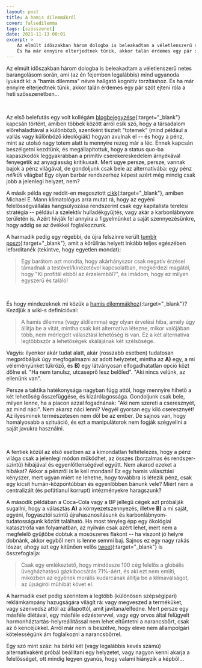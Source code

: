 ```yaml
---
layout: post
title: A hamis dilemmákról
cover: falsedilemma
tags: [szösszenet]
date: 2021-11-13 00:01
excerpt: >
    Az elmúlt időszakban három dologba is beleakadtam a véletlenszerű netes barangolásom során, ami (az én fejemben legalábbis) mind ugyanoda lyukadt ki: a "hamis dilemma" névre hallgató kognitív torzításhoz.
    És ha már ennyire elterjedtnek tűnik, akkor talán érdemes egy pár szót ejteni róla a heti szösszenetben...
---
```


Az elmúlt időszakban három dologba is beleakadtam a véletlenszerű netes barangolásom során, ami (az én fejemben legalábbis) mind ugyanoda lyukadt ki: a "hamis dilemma" névre hallgató kognitív torzításhoz.
És ha már ennyire elterjedtnek tűnik, akkor talán érdemes egy pár szót ejteni róla a heti szösszenetben...

<br>

Az első belefutás egy volt kollégám [blogbejegyzése](https://link.medium.com/lmpNaOrkMjb){:target="_blank"} kapcsán történt, amiben többek között arról esik szó, hogy a társadalom előrehaladtával a különböző, szentként tisztelt "totemek" (mind például a vallás vagy különböző ideológiák) hogyan avulnak el -- és hogy a pénz, mint az utolsó nagy totem alatt is mennyire rezeg már a léc.
Ennek kapcsán beszélgetni kezdtünk, és megállapítottuk, hogy a status quo-ba kapaszkodók leggyakrabban a primitív cserekereskedelem árnyékával fenyegetik az anyagiasság kritikusait.
Mert ugye persze, persze, vannak bajok a pénz világával, de gondoljunk csak bele az alternatívába: egy pénz *nélküli* világba!
Egy olyan barbár rendszerhez képest azért még mindig csak jobb a jelenlegi helyzet, nem?

A másik példa egy reddit-en megosztott [cikk](https://www.reddit.com/r/ABoringDystopia/comments/q77t1k/the_capitalist_industry_playbook_of_blaming_the/){:target="_blank"}, amiben Michael E. Mann klimatológus arra mutat rá, hogy az egyéni felelősségvállalás hangsúlyozása rendszerint csak egy kapitalista terelési stratégia -- például a szelektív hulladékgyűjtés, vagy akár a karbonlábnyom területén is.
Azért hívják fel annyira a figyelmünket a saját szennyezésünkre, hogy addig se az övékkel foglalkozzunk.

A harmadik pedig egy régebbi, de újra felszínre került [tumblr poszt](https://heavyweightheart.tumblr.com/post/175800780155/my-friend-said-that-whenever-she-has-a-bad-feeling){:target="_blank"}, amit a körülírás helyett inkább teljes egészében lefordítanék (tekintve, hogy egyetlen mondat):

> Egy barátom azt mondta, hogy akárhányszor csak negatív érzései támadnak a testével/kinézetével kapcsolatban, megkérdezi magától, hogy "Ki profitál ebből az érzelemből?", és imádom, hogy ez milyen egyszerű és találó!

<br>

És hogy mindezeknek mi közük a [hamis dilemmákhoz](https://hu.wikipedia.org/wiki/Hamis_dilemma){:target="_blank"}?
Kezdjük a wiki-s definícióval:

> A hamis dilemma (vagy áldilemma) egy olyan érvelési hiba, amely úgy állítja be a vitát, mintha csak két alternatíva létezne, mikor valójában több, nem mérlegelt választási lehetőség is van. Ez a két alternatíva legtöbbször a lehetőségek skálájának két szélsősége.

Vagyis: ilyenkor akár tudat alatt, akár (rosszabb esetben) tudatosan megpróbáljuk úgy megfogalmazni az adott helyzetet, mintha az **A)** egy, a mi véleményünket tükröző, és **B)** egy látványosan elfogadhatatlan opció közt dőlne el.
"Ha nem tanulsz, utcaseprő lesz belőled".
"Aki nincs velünk, az ellenünk van".

Persze a taktika hatékonysága nagyban függ attól, hogy mennyire hihető a két lehetőség összefüggése, és kizárólagossága.
Gondoljunk csak bele, milyen lenne, ha a piacon azzal fogadnának: "Aki nem szereti a cseresznyét, az mind náci".
Nem akarsz náci lenni?
Vegyél gyorsan egy kiló cseresznyét!
Az ilyesminek természetesen nem dől be az ember.
De sajnos van, hogy homályosabb a szituáció, és ezt a manipulátorok nem fogják szégyellni a saját javukra használni.

<br>

A fentiek közül az első esetben az a kimondatlan feltételezés, hogy a pénz világa csak a jelenlegi módon működhet, az összes (borzalmas és rendszer-szintű) hibájával és egyenlőtlenségével együtt.
Nem akarod ezeket a hibákat?
Akkor a pénzről is le kell mondani!
Ez egy hamis választási kényszer, mert ugyan miért ne lehetne, hogy továbbra is létezik pénz, csak egy kicsit humán-központúbban és egyenlőbben bánunk vele?
Miért nem a centralizált (és pofátlanul korrupt) intézményekre haragszunk?

A második példában a Coca-Cola vagy a BP jellegű cégek azt próbálják sugallni, hogy a választás **A)** a környezetszennyezés, illetve **B)** a mi saját, egyéni, fogyasztói szintű újrahasznosításunk és karbonlábnyom-tudatosságunk között található.
Ha most tényleg épp egy ökológiai katasztrófa van folyamatban, az nyilván csak azért lehet, mert nem a megfelelő gyűjtőbe dobtuk a mosószeres flakont -- ha viszont jó helyre dobnánk, akkor egyből nem is lenne semmi baj.
Sajnos ez egy nagy rakás lószar, ahogy azt egy kitűnően velős [tweet](https://twitter.com/adamjohnsonnyc/status/1049519866154242048){:target="_blank"} is összefoglalja:

> Csak egy emlékeztető, hogy mindössze 100 cég felelős a globális üvegházhatású gázkibocsátás 71%-áért, és aki ezt nem említi, miközben az egyének morális kudarcának állítja be a klímaválságot, az újságírói műhibát követ el.

A harmadik eset pedig szerintem a legtöbb (különösen szépségipari) reklámkampány hazugságára világít rá: vagy megveszed a terméküket, vagy szenvedsz attól az állapottól, amit javítana/elfedne.
Mert persze egy másféle diétával, egy másféle edzéstervvel, vagy egy orvos által felügyelt hormonháztartás-helyreállítással nem lehet eltüntetni a narancsbőrt, csak az ő kencéjükkel.
Arról már nem is beszélve, hogy eleve nem állampolgári kötelességünk ám foglalkozni a narancsbőrrel.

Egy szó mint száz: ha bárki két (vagy legalábbis kevés számú) alternatívaként próbál beállítani egy helyzetet, vagy nagyon kenni akarja a felelősséget, ott mindig legyen gyanús, hogy valami hiányzik a képből...